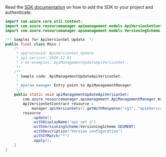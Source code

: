 Read the [SDK documentation](https://github.com/Azure/azure-sdk-for-java/blob/azure-resourcemanager-apimanagement_1.0.0-beta.2/sdk/apimanagement/azure-resourcemanager-apimanagement/README.md) on how to add the SDK to your project and authenticate.

```java
import com.azure.core.util.Context;
import com.azure.resourcemanager.apimanagement.models.ApiVersionSetContract;
import com.azure.resourcemanager.apimanagement.models.VersioningScheme;

/** Samples for ApiVersionSet Update. */
public final class Main {
    /*
     * operationId: ApiVersionSet_Update
     * api-version: 2020-12-01
     * x-ms-examples: ApiManagementUpdateApiVersionSet
     */
    /**
     * Sample code: ApiManagementUpdateApiVersionSet.
     *
     * @param manager Entry point to ApiManagementManager.
     */
    public static void apiManagementUpdateApiVersionSet(
        com.azure.resourcemanager.apimanagement.ApiManagementManager manager) {
        ApiVersionSetContract resource =
            manager.apiVersionSets().getWithResponse("rg1", "apimService1", "vs1", Context.NONE).getValue();
        resource
            .update()
            .withDisplayName("api set 1")
            .withVersioningScheme(VersioningScheme.SEGMENT)
            .withDescription("Version configuration")
            .withIfMatch("*")
            .apply();
    }
}
```
